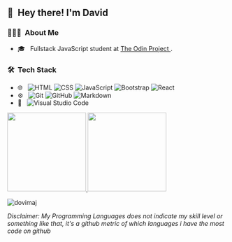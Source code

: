 ## 👋 &nbsp;Hey there! I'm David

### 👨🏻‍💻 &nbsp;About Me

- 🎓 &nbsp; Fullstack JavaScript student at [The Odin Project ](https://www.theodinproject.com).


<h3> 🛠 &nbsp;Tech Stack</h3>

- 🌐 &nbsp;
  ![HTML](https://img.shields.io/badge/-HTML-333333?style=flat&logo=HTML5)
  ![CSS](https://img.shields.io/badge/-CSS-333333?style=flat&logo=CSS3&logoColor=1572B6)
  ![JavaScript](https://img.shields.io/badge/-JavaScript-333333?style=flat&logo=javascript)
  ![Bootstrap](https://img.shields.io/badge/-Bootstrap-333333?style=flat&logo=bootstrap&logoColor=563D7C)
  ![React](https://img.shields.io/badge/-React-333333?style=flat&logo=react)
- ⚙️ &nbsp;
  ![Git](https://img.shields.io/badge/-Git-333333?style=flat&logo=git)
  ![GitHub](https://img.shields.io/badge/-GitHub-333333?style=flat&logo=github)
  ![Markdown](https://img.shields.io/badge/-Markdown-333333?style=flat&logo=markdown)
- 🔧 &nbsp;
  ![Visual Studio Code](https://img.shields.io/badge/-Visual%20Studio%20Code-333333?style=flat&logo=visual-studio-code&logoColor=007ACC)


<p>
<a href="https://github.com/dovimaj">
<img height="180em" src="https://github-readme-stats.vercel.app/api?username=dovimaj&show_icons=true" />
  <img height="180em" src="https://github-readme-stats-eight-theta.vercel.app/api/top-langs/?username=dovimaj&layout=compact&exclude_lang=java+r" />
</a>
</p>
<p><img align="center" src="https://github-readme-streak-stats.herokuapp.com/?user=dovimaj&" alt="dovimaj" /></p>

 *Disclaimer: My Programming Languages does not indicate my skill level or something like that, it's a github metric of which languages i have the most code on github*
